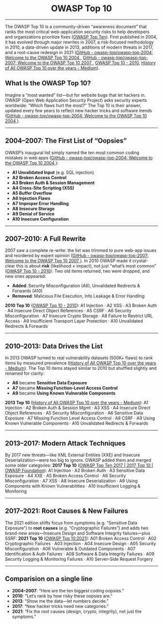 # <center>OWASP Top 10</center>
---
The OWASP Top 10 is a community-driven “awareness document” that ranks the most critical web-application security risks to help developers and organizations prioritize fixes  ([OWASP Top Ten](https://owasp.org/www-project-top-ten/?utm_source=chatgpt.com)). First published in 2004, it has evolved through major rewrites in 2007, a risk-focused methodology in 2010, a data-driven update in 2013, additions of modern threats in 2017, and a root-cause redesign in 2021  ([GitHub - owasp-top/owasp-top-2004: Welcome to the OWASP Top 10 2004 ](https://github.com/owasp-top/owasp-top-2004), [GitHub - owasp-top/owasp-top-2007: Welcome to the OWASP Top 10 2007 ️](https://github.com/owasp-top/owasp-top-2007), [OWASP Top 10 - 2010](https://css.csail.mit.edu/6.858/2011/readings/owasp-top-10.pdf), [History of All OWASP Top 10 over the years - Medium](https://medium.com/%40dramkumar/history-of-all-owasp-top-10-over-the-years-9470c0adf43d?utm_source=chatgpt.com)).

## What Is the OWASP Top 10?
Imagine a “most wanted” list—but for website bugs that let hackers in. OWASP (Open Web Application Security Project) asks security experts worldwide: “Which flaws hurt the most?” The Top 10 is their answer, updated every few years to reflect new hacker tricks and software trends  ([GitHub - owasp-top/owasp-top-2004: Welcome to the OWASP Top 10 2004 ](https://github.com/owasp-top/owasp-top-2004)).

---

## 2004–2007: The First List of “Oopsies”
OWASP’s inaugural list simply named the ten most common coding mistakes in web apps  ([GitHub - owasp-top/owasp-top-2004: Welcome to the OWASP Top 10 2004 ](https://github.com/owasp-top/owasp-top-2004)):
- **A1 Unvalidated Input** (e.g. SQL injection)
- **A2 Broken Access Control**
- **A3 Broken Auth & Session Management**
- **A4 Cross-Site Scripting (XSS)**
- **A5 Buffer Overflow**
- **A6 Injection Flaws**
- **A7 Improper Error Handling**
- **A8 Insecure Storage**
- **A9 Denial of Service**
- **A10 Insecure Configuration**

---

## 2007–2010: A Full Rewrite
2007 saw a complete re-write: the list was trimmed to pure web-app issues and reordered by expert opinion  ([GitHub - owasp-top/owasp-top-2007: Welcome to the OWASP Top 10 2007 ️](https://github.com/owasp-top/owasp-top-2007)). In 2010 OWASP made it crystal-clear this is about **risk** (likelihood × impact), not just “what’s most common”  ([OWASP Top 10 - 2010](https://css.csail.mit.edu/6.858/2011/readings/owasp-top-10.pdf)). Two old items returned, two were dropped, and new ones appeared:
- **Added**: Security Misconfiguration (A6), Unvalidated Redirects & Forwards (A10)
- **Removed**: Malicious File Execution, Info Leakage & Error Handling

**2010 Top 10**  ([OWASP Top 10 - 2010](https://css.csail.mit.edu/6.858/2011/readings/owasp-top-10.pdf)):
A1 Injection · A2 XSS · A3 Broken Auth · A4 Insecure Direct Object References · A5 CSRF · A6 Security Misconfiguration · A7 Insecure Crypto Storage · A8 Failure to Restrict URL Access · A9 Insufficient Transport Layer Protection · A10 Unvalidated Redirects & Forwards

---

## 2010–2013: Data Drives the List
In 2013 OWASP turned to real vulnerability datasets (500K+ flaws) to rank items by measured prevalence  ([History of All OWASP Top 10 over the years - Medium](https://medium.com/%40dramkumar/history-of-all-owasp-top-10-over-the-years-9470c0adf43d?utm_source=chatgpt.com)). The Top 10 items stayed similar to 2010 but shuffled slightly and renamed for clarity:
- **A6** became **Sensitive Data Exposure**
- **A7** became **Missing Function-Level Access Control**
- **A9** became **Using Known Vulnerable Components**

**2013 Top 10**  ([History of All OWASP Top 10 over the years - Medium](https://medium.com/%40dramkumar/history-of-all-owasp-top-10-over-the-years-9470c0adf43d?utm_source=chatgpt.com)):
A1 Injection · A2 Broken Auth & Session Mgmt · A3 XSS · A4 Insecure Direct Object References · A5 Security Misconfiguration · A6 Sensitive Data Exposure · A7 Missing Function Level Access Control · A8 CSRF · A9 Using Known Vulnerable Components · A10 Unvalidated Redirects & Forwards

---

## 2013–2017: Modern Attack Techniques
By 2017 new threats—like XML External Entities (XXE) and Insecure Deserialization—were too big to ignore. OWASP added them and merged some older categories:
**2017 Top 10**  ([OWASP Top Ten 2017 | 2017 Top 10 | OWASP Foundation](https://owasp.org/www-project-top-ten/2017/Top_10)):
A1 Injection · A2 Broken Auth · A3 Sensitive Data Exposure · A4 XXE · A5 Broken Access Control · A6 Security Misconfiguration · A7 XSS · A8 Insecure Deserialization · A9 Using Components with Known Vulnerabilities · A10 Insufficient Logging & Monitoring

---

## 2017–2021: Root Causes & New Failures
The 2021 edition shifts focus from symptoms (e.g. “Sensitive Data Exposure”) to **root causes** (e.g. “Cryptographic Failures”) and adds two brand-new areas—Insecure Design and Software Integrity failures—plus SSRF:
**2021 Top 10**  ([OWASP Top 10:2021](https://owasp.org/Top10/)):
A01 Broken Access Control · A02 Cryptographic Failures · A03 Injection · A04 Insecure Design · A05 Security Misconfiguration · A06 Vulnerable & Outdated Components · A07 Identification & Auth Failures · A08 Software & Data Integrity Failures · A09 Security Logging & Monitoring Failures · A10 Server-Side Request Forgery

---

## Comparision on a single line
- **2004–2007**: “Here are the ten biggest coding oopsies.”
- **2010**: “Let’s rank by how risky these oopsies are.”
- **2013**: “Show me the data—let numbers decide.”
- **2017**: “New hacker tricks need new categories.”
- **2021**: “Fix the root causes (design, crypto, integrity), not just the symptoms.”

